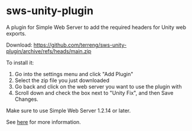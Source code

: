 # sws-unity-plugin
A plugin for Simple Web Server to add the required headers for Unity web exports.

Download: https://github.com/terreng/sws-unity-plugin/archive/refs/heads/main.zip

To install it:

1. Go into the settings menu and click "Add Plugin"
2. Select the zip file you just downloaded
3. Go back and click on the web server you want to use the plugin with
4. Scroll down and check the box next to "Unity Fix", and then Save Changes.

Make sure to use Simple Web Server 1.2.14 or later.

See [here](https://github.com/terreng/simple-web-server/issues/243#issuecomment-2576511666) for more information.
